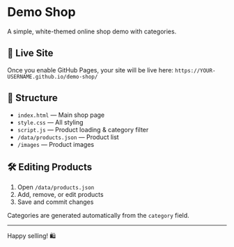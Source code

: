 # Demo Shop

A simple, white-themed online shop demo with categories.

## 🚀 Live Site
Once you enable GitHub Pages, your site will be live here:
`https://YOUR-USERNAME.github.io/demo-shop/`

## 📂 Structure
- `index.html` — Main shop page
- `style.css` — All styling
- `script.js` — Product loading & category filter
- `/data/products.json` — Product list
- `/images` — Product images

## 🛠 Editing Products
1. Open `/data/products.json`
2. Add, remove, or edit products
3. Save and commit changes

Categories are generated automatically from the `category` field.

---
Happy selling! 🛍
